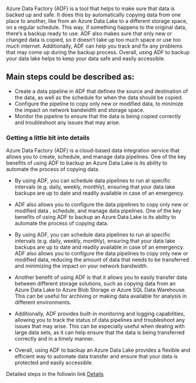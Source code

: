 Azure Data Factory (ADF) is a tool that helps to make sure that data is backed up and safe. It does this by automatically copying data from one place to another, like from an Azure Data Lake to a different storage space, on a regular schedule. This way, if something happens to the original data, there’s a backup ready to use. ADF also makes sure that only new or changed data is copied, so it doesn’t take up too much space or use too much internet. Additionally, ADF can help you track and fix any problems that may come up during the backup process. Overall, using ADF to backup your data lake helps to keep your data safe and easily accessible.

## Main steps could be described as:
- Create a data pipeline in ADF that defines the source and destination of the data, as well as the schedule for when the data should be copied.
- Configure the pipeline to copy only new or modified data, to minimize the impact on network bandwidth and storage space.
- Monitor the pipeline to ensure that the data is being copied correctly and troubleshoot any issues that may arise.
### Getting a little bit into details
Azure Data Factory (ADF) is a cloud-based data integration service that allows you to create, schedule, and manage data pipelines. One of the key benefits of using ADF to backup an Azure Data Lake is its ability to automate the process of copying data.

- By using ADF, you can schedule data pipelines to run at specific intervals (e.g. daily, weekly, monthly), ensuring that your data lake backups are up to date and readily available in case of an emergency.

- ADF also allows you to configure the data pipelines to copy only new or modified data , schedule, and manage data pipelines. One of the key benefits of using ADF to backup an Azure Data Lake is its ability to automate the process of copying data.
- By using ADF, you can schedule data pipelines to run at specific intervals (e.g. daily, weekly, monthly), ensuring that your data lake backups are up to date and readily available in case of an emergency.
 ADF also allows you to configure the data pipelines to copy only new or modified data, reducing the amount of data that needs to be transferred and minimizing the impact on your network bandwidth.
- Another benefit of using ADF is that it allows you to easily transfer data between different storage solutions, such as copying data from an Azure Data Lake to Azure Blob Storage or Azure SQL Data Warehouse. This can be useful for archiving or making data available for analysis in different environments.
- Additionally, ADF provides built-in monitoring and logging capabilities, allowing you to track the status of data pipelines and troubleshoot any issues that may arise. This can be especially useful when dealing with large data sets, as it can help ensure that the data is being transferred correctly and in a timely manner.
- Overall, using ADF to backup an Azure Data Lake provides a flexible and efficient way to automate data transfer and ensure that your data is protected and easily accessible.


Detailed steps in the followin link [Details]

[Details]: https://cloudblogs.microsoft.com/industry-blog/en-gb/technetuk/2021/08/17/backup-your-data-lake-using-azure-data-factory-metadata-copy-activity/#:~:text=Prerequisites.%20One%20Azure%20SQL%20Database%20to%20host%20the,and%20deep%20technical%20engagements%20with%20customers.%20Learn%20more
